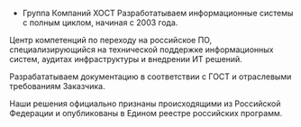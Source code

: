 - Группа Компаний ХОСТ
Разработатываем информационные системы с полным циклом, начиная с 2003 года.

Центр компетенций по переходу на российское ПО, специализирующийся на технической поддержке информационных систем, аудитах инфраструктуры и внедрении ИТ решений.

Разрабататываем документацию в соответствии с ГОСТ и отраслевыми требованиям Заказчика.

Наши решения официально признаны происходящими из Российской Федерации и опубликованы в Едином реестре российских программ.